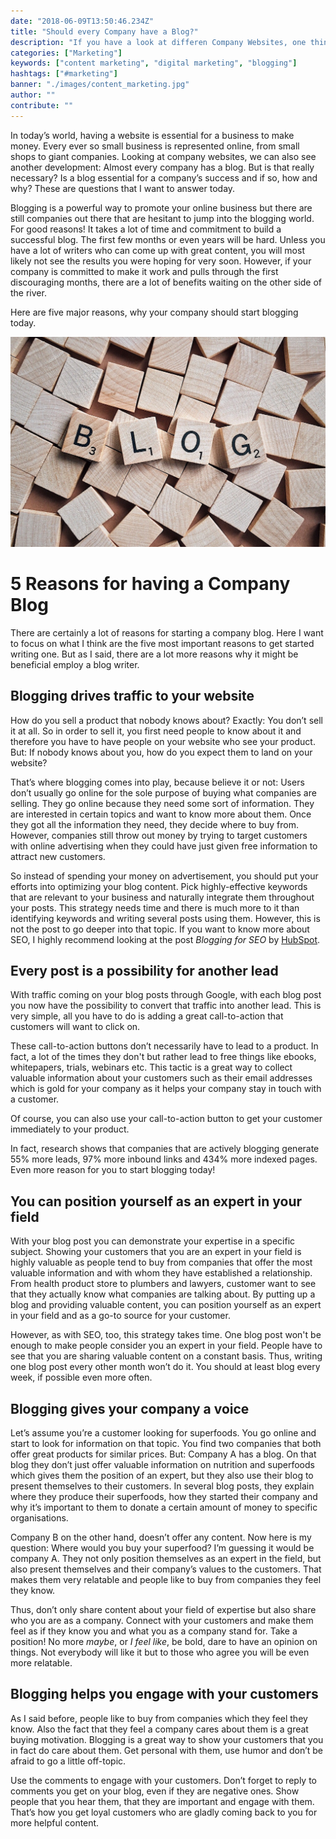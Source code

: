 ```yaml
---
date: "2018-06-09T13:50:46.234Z"
title: "Should every Company have a Blog?"
description: "If you have a look at differen Company Websites, one thing stands out: Almost all of them have a blog. But is it really necessary for a Company to have a Blog? I will answer this question."
categories: ["Marketing"]
keywords: ["content marketing", "digital marketing", "blogging"]
hashtags: ["#marketing"]
banner: "./images/content_marketing.jpg"
author: ""
contribute: ""
---
```


In today’s world, having a website is essential for a business to make money. Every ever so small business is represented online, from small shops to giant companies. Looking at company websites, we can also see another development: Almost every company has a blog. But is that really necessary? Is a blog essential for a company’s success and if so, how and why? These are questions that I want to answer today.

Blogging is a powerful way to promote your online business but there are still companies out there that are hesitant to jump into the blogging world. For good reasons! It takes a lot of time and commitment to build a successful blog. The first few months or even years will be hard. Unless you have a lot of writers who can come up with great content, you will most likely not see the results you were hoping for very soon. However, if your company is committed to make it work and pulls through the first discouraging months, there are a lot of benefits waiting on the other side of the river.

Here are five major reasons, why your company should start blogging today.

![Blogging as a company](./images/content_marketing.jpg)

# 5 Reasons for having a Company Blog

There are certainly a lot of reasons for starting a company blog. Here I want to focus on what I think are the five most important reasons to get started writing one. But as I said, there are a lot more reasons why it might be beneficial employ a blog writer.

## Blogging drives traffic to your website

How do you sell a product that nobody knows about? Exactly: You don’t sell it at all. So in order to sell it, you first need people to know about it and therefore you have to have people on your website who see your product. But: If nobody knows about you, how do you expect them to land on your website?

That’s where blogging comes into play, because believe it or not: Users don’t usually go online for the sole purpose of buying what companies are selling. They go online because they need some sort of information. They are interested in certain topics and want to know more about them. Once they got all the information they need, they decide where to buy from. However, companies still throw out money by trying to target customers with online advertising when they could have just given free information to attract new customers.

So instead of spending your money on advertisement, you should put your efforts into optimizing your blog content. Pick highly-effective keywords that are relevant to your business and naturally integrate them throughout your posts. This strategy needs time and there is much more to it than identifying keywords and writing several posts using them. However, this is not the post to go deeper into that topic. If you want to know more about SEO, I highly recommend looking at the post *Blogging for SEO* by [HubSpot](https://blog.hubspot.com/marketing/blogging-for-seo).

## Every post is a possibility for another lead

With traffic coming on your blog posts through Google, with each blog post you now have the possibility to convert that traffic into another lead. This is very simple, all you have to do is adding a great call-to-action that customers will want to click on.

These call-to-action buttons don’t necessarily have to lead to a product. In fact, a lot of the times they don't but rather lead to free things like ebooks, whitepapers, trials, webinars etc. This tactic is a great way to collect valuable information about your customers such as their email addresses which is gold for your company as it helps your company stay in touch with a customer.

Of course, you can also use your call-to-action button to get your customer immediately to your product.

In fact, research shows that companies that are actively blogging generate 55% more leads, 97% more inbound links and 434% more indexed pages. Even more reason for you to start blogging today!

## You can position yourself as an expert in your field

With your blog post you can demonstrate your expertise in a specific subject. Showing your customers that you are an expert in your field is highly valuable as people tend to buy from companies that offer the most valuable information and with whom they have established a relationship. From health product store to plumbers and lawyers, customer want to see that they actually know what companies are talking about. By putting up a blog and providing valuable content, you can position yourself as an expert in your field and as a go-to source for your customer.

However, as with SEO, too, this strategy takes time. One blog post won't be enough to make people consider you an expert in your field. People have to see that you are sharing valuable content on a constant basis. Thus, writing one blog post every other month won’t do it. You should at least blog every week, if possible even more often.

## Blogging gives your company a voice

Let’s assume you’re a customer looking for superfoods. You go online and start to look for information on that topic. You find two companies that both offer great products for similar prices. But: Company A has a blog. On that blog they don’t just offer valuable information on nutrition and superfoods which gives them the position of an expert, but they also use their blog to present themselves to their customers. In several blog posts, they explain where they produce their superfoods, how they started their company and why it’s important to them to donate a certain amount of money to specific organisations.

Company B on the other hand, doesn’t offer any content. Now here is my question: Where would you buy your superfood? I’m guessing it would be company A. They not only position themselves as an expert in the field, but also present themselves and their company’s values to the customers. That makes them very relatable and people like to buy from companies they feel they know.

Thus, don’t only share content about your field of expertise but also share who you are as a company. Connect with your customers and make them feel as if they know you and what you as a company stand for. Take a position! No more *maybe*, or *I feel like*, be bold, dare to have an opinion on things. Not everybody will like it  but to those who agree you will be even more relatable.

## Blogging helps you engage with your customers

As I said before, people like to buy from companies which they feel they know. Also the fact that they feel a company cares about them is a great buying motivation. Blogging is a great way to show your customers that you in fact do care about them. Get personal with them, use humor and don’t be afraid to go a little off-topic.

Use the comments to engage with your customers. Don’t forget to reply to comments you get on your blog, even if they are negative ones. Show people that you hear them, that they are important and engage with them. That’s how you get loyal customers who are gladly coming back to you for more helpful content.

